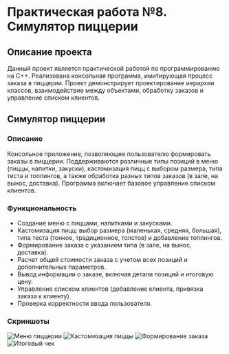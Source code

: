 
# Практическая работа №8. Симулятор пиццерии

## Описание проекта

Данный проект является практической работой по программированию на C++. Реализована консольная программа, имитирующая процесс заказа в пиццерии. Проект демонстрирует проектирование иерархии классов, взаимодействие между объектами, обработку заказов и управление списком клиентов.

## Симулятор пиццерии

### Описание

Консольное приложение, позволяющее пользователю формировать заказы в пиццерии. Поддерживаются различные типы позиций в меню (пиццы, напитки, закуски), кастомизация пицц с выбором размера, типа теста и топпингов, а также обработка разных типов заказов (в зале, на вынос, доставка). Программа включает базовое управление списком клиентов.

### Функциональность

- Создание меню с пиццами, напитками и закусками.
- Кастомизация пицц: выбор размера (маленькая, средняя, большая), типа теста (тонкое, традиционное, толстое) и добавление топпингов.
- Формирование заказа с указанием типа (в зале, на вынос, доставка).
- Расчет общей стоимости заказа с учетом всех позиций и дополнительных параметров.
- Вывод информации о заказе, включая детали позиций и итоговую цену.
- Управление списком клиентов (добавление клиента, привязка заказа к клиенту).
- Проверка корректности ввода пользователя.

### Скриншоты

<img src="screenshots/1 Screenshot 2025-04-21 144704.png" alt="Меню пиццерии">
<img src="screenshots/2 Screenshot 2025-04-21 144730.png" alt="Кастомизация пиццы">
<img src="screenshots/3 Screenshot 2025-04-21 144740.png" alt="Формирование заказа">
<img src="screenshots/4 Screenshot 2025-04-21 144750.png" alt="Итоговый чек">
